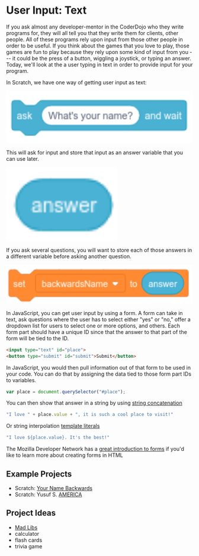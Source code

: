 # User Input: Text

If you ask almost any developer-mentor in the CoderDojo who they write programs for, they will all tell you that they write them for clients, other people. All of these programs rely upon input from those other people in order to be useful. If you think about the games that you love to play, those games are fun to play because they rely upon some kind of input from you --- it could be the press of a button, wiggling a joystick, or typing an answer. Today, we'll look at the a user typing in text in order to provide input for your program.

In Scratch, we have one way of getting user input as text:

<img src="images/input-text/ask.png" width="640px" alt="A Scratch 'ask' block" />

This will ask for input and store that input as an answer variable that you can use later.

<img src="images/input-text/answer.png" width="300px" alt="A Scratch 'answer' block" />

If you ask several questions, you will want to store each of those answers in a different variable before asking another question.

<img src="images/input-text/save-answer.png" width="640px" alt="A Scratch 'set variable to' block to set the 'backwardsName' variable to the answer from the text input" />

In JavaScript, you can get user input by using a form. A form can take in text, ask questions where the user has to select either \"yes\" or \"no,\" offer a dropdown list for users to select one or more options, and others. Each form part should have a unique ID since that the answer to that part of the form will be tied to the ID.

```html
<input type="text" id="place">
<button type="submit" id="submit">Submit</button>
```

In JavaScript, you would then pull information out of that form to be used in your code. You can do that by assigning the data tied to those form part IDs to variables.

```javascript
var place = document.querySelector("#place");
```

You can then show that answer in a string by using [string concatenation](https://en.wikipedia.org/wiki/Concatenation)

```javascript
"I love " + place.value + ", it is such a cool place to visit!"
```

Or string interpolation [template literals](https://developer.mozilla.org/en-US/docs/Web/JavaScript/Reference/Template_literals)

```javascript
"I love ${place.value}. It's the best!"
```

The Mozilla Developer Network has a [great introduction to forms](https://developer.mozilla.org/en-US/docs/Learn/HTML/Forms) if you\'d like to learn more about creating forms in HTML

## Example Projects

- Scratch: [Your Name Backwards](https://scratch.mit.edu/projects/238779843/)
- Scratch: Yusuf S. [AMERICA](https://scratch.mit.edu/projects/168370618/)

## Project Ideas

- [Mad Libs](https://en.wikipedia.org/wiki/Mad_Libs)
- calculator
- flash cards
- trivia game